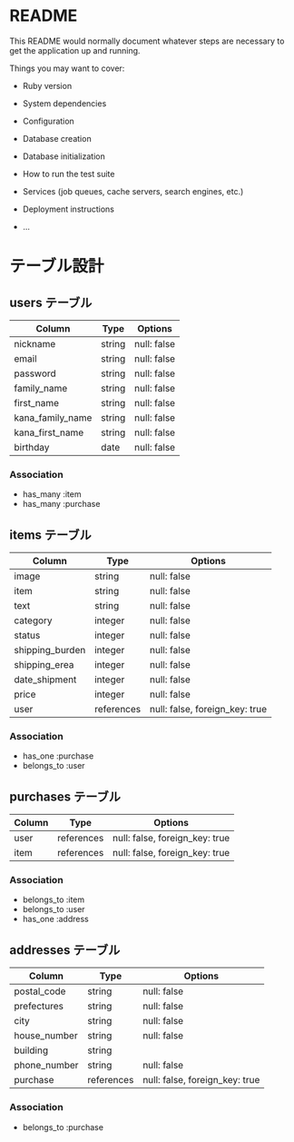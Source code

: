 # README

This README would normally document whatever steps are necessary to get the
application up and running.

Things you may want to cover:

* Ruby version

* System dependencies

* Configuration

* Database creation

* Database initialization

* How to run the test suite

* Services (job queues, cache servers, search engines, etc.)

* Deployment instructions

* ...

# テーブル設計

## users テーブル

| Column           | Type   | Options     |
| ---------------  | ------ | ----------- |
| nickname         | string | null: false |
| email            | string | null: false |
| password         | string | null: false |
| family_name      | string | null: false |
| first_name       | string | null: false |
| kana_family_name | string | null: false |
| kana_first_name  | string | null: false |
| birthday         | date   | null: false |


### Association

- has_many :item
- has_many :purchase


## items テーブル

| Column          | Type       | Options                        |
| --------------- | ---------- | ------------------------------ |
| image           | string     | null: false                    |
| item            | string     | null: false                    |
| text            | string     | null: false                    |
| category        | integer    | null: false                    |
| status          | integer    | null: false                    |
| shipping_burden | integer    | null: false                    |
| shipping_erea   | integer    | null: false                    |
| date_shipment   | integer    | null: false                    |
| price           | integer    | null: false                    |
| user            | references | null: false, foreign_key: true |


### Association

- has_one :purchase
- belongs_to :user

## purchases テーブル

| Column          | Type       | Options                        |
| --------------- | ---------- | ------------------------------ |
| user            | references | null: false, foreign_key: true |
| item            | references | null: false, foreign_key: true |

### Association

- belongs_to :item
- belongs_to :user
- has_one :address

## addresses テーブル

| Column           | Type       | Options                        |
| ---------------- | ---------- | ------------------------------ |
| postal_code      | string     | null: false                    |
| prefectures      | string     | null: false                    |
| city             | string     | null: false                    |
| house_number     | string     | null: false                    |
| building         | string     |                                |
| phone_number     | string     | null: false                    |
| purchase         | references | null: false, foreign_key: true |

### Association

- belongs_to :purchase
